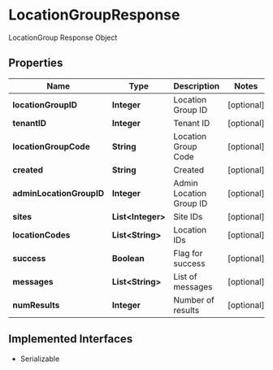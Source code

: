 

# LocationGroupResponse

LocationGroup Response Object

## Properties

| Name | Type | Description | Notes |
|------------ | ------------- | ------------- | -------------|
|**locationGroupID** | **Integer** | Location Group ID |  [optional] |
|**tenantID** | **Integer** | Tenant ID |  [optional] |
|**locationGroupCode** | **String** | Location Group Code |  [optional] |
|**created** | **String** | Created |  [optional] |
|**adminLocationGroupID** | **Integer** | Admin Location Group ID |  [optional] |
|**sites** | **List&lt;Integer&gt;** | Site IDs |  [optional] |
|**locationCodes** | **List&lt;String&gt;** | Location IDs |  [optional] |
|**success** | **Boolean** | Flag for success |  [optional] |
|**messages** | **List&lt;String&gt;** | List of messages |  [optional] |
|**numResults** | **Integer** | Number of results |  [optional] |


## Implemented Interfaces

* Serializable


